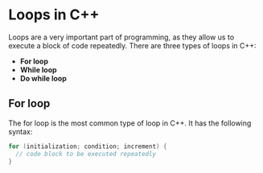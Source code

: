 # Loops in C++

Loops are a very important part of programming, as they allow us to execute a block of code repeatedly. There are three types of loops in C++:

* **For loop**
* **While loop**
* **Do while loop**

## For loop

The for loop is the most common type of loop in C++. It has the following syntax:

```c++
for (initialization; condition; increment) {
  // code block to be executed repeatedly
}
```
